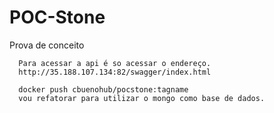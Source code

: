 # POC-Stone
Prova de conceito
      
      Para acessar a api é so acessar o endereço.
      http://35.188.107.134:82/swagger/index.html
      
      docker push cbuenohub/pocstone:tagname
      vou refatorar para utilizar o mongo como base de dados.

